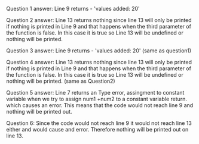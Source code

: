 Question 1 answer: 
    Line 9 returns - 'values added:  20'

Question 2 answer:
    Line 13 returns nothing since line 13 will only be printed if nothing is printed in Line 9 and that happens when the third parameter of the function is false. In this case it is true so Line 13 will be undefined or nothing will be printed. 

Question 3 answer: 
    Line 9 returns - 'values added:  20' (same as question1)

Question 4 answer: 
    Line 13 returns nothing since line 13 will only be printed if nothing is printed in Line 9 and that happens when the third parameter of the function is false. In this case it is true so Line 13 will be undefined or nothing will be printed. (same as Question2)

Question 5 answer: 
    Line 7 returns an Type error, assingment to constant variable when we try to assign num1 +num2 to a constant variable return. which causes an error. This means that the code would not reach line 9 and nothing will be printed out. 

Question 6: 
    Since the code would not reach line 9 it would not reach line 13 either and would cause and error. Therefore nothing will be printed out on line 13. 